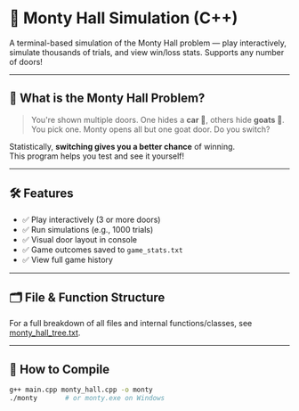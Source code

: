 # 🧠 Monty Hall Simulation (C++)

A terminal-based simulation of the Monty Hall problem — play interactively, simulate thousands of trials, and view win/loss stats. Supports any number of doors!

---

## 🎯 What is the Monty Hall Problem?

> You're shown multiple doors. One hides a **car 🚗**, others hide **goats 🐐**.  
> You pick one. Monty opens all but one goat door. Do you switch?

Statistically, **switching gives you a better chance** of winning.  
This program helps you test and see it yourself!

---

## 🛠 Features

- ✅ Play interactively (3 or more doors)
- ✅ Run simulations (e.g., 1000 trials)
- ✅ Visual door layout in console
- ✅ Game outcomes saved to `game_stats.txt`
- ✅ View full game history

---

## 🗂 File & Function Structure
For a full breakdown of all files and internal functions/classes, see [monty_hall_tree.txt](./monty_hall_tree.txt).

---

## 🚀 How to Compile

```bash
g++ main.cpp monty_hall.cpp -o monty
./monty       # or monty.exe on Windows
